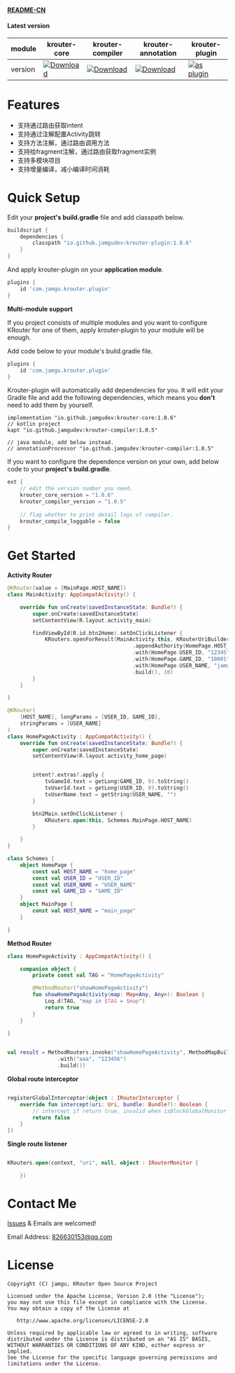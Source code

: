 #### [README-CN](https://github.com/jamgudev/KRouter/blob/master/README.md)

#### Latest version

| module  | krouter-core                                                 | krouter-compiler                                             | krouter-annotation                                           | krouter-plugin                                               |
| ------- | ------------------------------------------------------------ | ------------------------------------------------------------ | ------------------------------------------------------------ | ------------------------------------------------------------ |
| version | [![Download](https://img.shields.io/badge/krouter--core-v1.0.6-brightgreen)](https://search.maven.org/artifact/io.github.jamgudev/krouter-core/1.0.6/aar) | [![Download](https://img.shields.io/badge/krouter--compiler-v1.0.5-brightgreen)](https://search.maven.org/artifact/io.github.jamgudev/krouter-compiler/1.0.5/jar) | [![Download](https://img.shields.io/badge/krouter--annotation-v1.0.2-brightgreen)](https://search.maven.org/artifact/io.github.jamgudev/krouter-annotation/1.0.2/jar) | [![as plugin](https://img.shields.io/badge/krouter--plugin-v1.0.6-brightgreen)](https://search.maven.org/artifact/io.github.jamgudev/krouter-plugin/1.0.6/jar) |

# Features

- 支持通过路由获取intent
- 支持通过注解配置Activity跳转
- 支持方法注解，通过路由调用方法
- 支持给fragment注解，通过路由获取fragment实例
- 支持多模块项目
- 支持增量编译，减小编译时间消耗

# Quick Setup

Edit your **project's build.gradle** file and add classpath below.

```groovy
buildscript {
    dependencies {
        classpath "io.github.jamgudev:krouter-plugin:1.0.6"
    }
}
```

And apply krouter-plugin on your **application module**.

```groovy
plugins {
    id 'com.jamgu.krouter.plugin'
}
```

**Multi-module support**

If you project consists of multiple modules and you want to configure KRouter for one of them, apply krouter-plugin to your module will be enough.

Add code below to your module's build.gradle file.

```groovy
plugins {
    id 'com.jamgu.krouter.plugin'
}
```

Krouter-plugin will automatically add dependencies for you. It will edit your Gradle file and add the following dependencies, which means you **don't** need to add them by yourself.

```
implementation "io.github.jamgudev:krouter-core:1.0.6"
// kotlin project
kapt "io.github.jamgudev:krouter-compiler:1.0.5"

// java module, add below instead.
// annotationProcessor "io.github.jamgudev:krouter-compiler:1.0.5"
```

If you want to configure the dependence version on your own, add below code to your **project's build.gradle**.

```groovy
ext {
    // edit the version number you need.
	krouter_core_version = "1.0.6" 
	krouter_compiler_version = "1.0.5"
	
	// flag whether to print detail logs of compiler.
	krouter_compile_loggable = false
}
```

# Get Started

**Activity Router**

```kotlin
@KRouter(value = [MainPage.HOST_NAME])
class MainActivity: AppCompatActivity() {

    override fun onCreate(savedInstanceState: Bundle?) {
        super.onCreate(savedInstanceState)
        setContentView(R.layout.activity_main)

        findViewById(R.id.btn2Home).setOnClickListener {
            KRouters.openForResult(MainActivity.this, KRouterUriBuilder("helper")
                                        .appendAuthority(HomePage.HOST_NAME)
                                        .with(HomePage.USER_ID, "12345")
                                        .with(HomePage.GAME_ID, "10001")
                                        .with(HomePage.USER_NAME, "jamgu")
                                        .build(), 10)
        }
    }

}

@KRouter(
    [HOST_NAME], longParams = [USER_ID, GAME_ID],
    stringParams = [USER_NAME]
)
class HomePageActivity : AppCompatActivity() {
    override fun onCreate(savedInstanceState: Bundle?) {
        super.onCreate(savedInstanceState)
        setContentView(R.layout.activity_home_page)


        intent?.extras?.apply {
            tvGameId.text = getLong(GAME_ID, 0).toString()
            tvUserId.text = getLong(USER_ID, 0).toString()
            tvUserName.text = getString(USER_NAME, "")
        }

        btn2Main.setOnClickListener {
            KRouters.open(this, Schemes.MainPage.HOST_NAME)
        }

    }
}

class Schemes {
    object HomePage {
        const val HOST_NAME = "home_page"
        const val USER_ID = "USER_ID"
        const val USER_NAME = "USER_NAME"
        const val GAME_ID = "GAME_ID"
    }
    object MainPage {
        const val HOST_NAME = "main_page"
    }

}
```

**Method Router**

```kotlin
class HomePageActivity : AppCompatActivity() {

    companion object {
        private const val TAG = "HomePageActivity"

        @MethodRouter("showHomePageActivity")
        fun showHomePageActivity(map: Map<Any, Any>): Boolean {
            Log.d(TAG, "map in $TAG = $map")
            return true
        }
    }
    
}


val result = MethodRouters.invoke("showHomePageActivity", MethodMapBuilder()
                .with("aaa", "123456")
                .build())
```

**Global route interceptor**

```kotlin

registerGlobalInterceptor(object : IRouterInterceptor {
    override fun intercept(uri: Uri, bundle: Bundle?): Boolean {
        // intercept if return true, invalid when isBlockGlobalMonitor was true
        return false
    }
})

```

**Single route listener**

```kotlin

KRouters.open(context, "uri", null, object : IRouterMonitor {

    })

```

# Contact Me

[Issues](https://github.com/jamgudev/KRouter/issues) & Emails are welcomed!

Email Address: 826630153@qq.com

# License

``````
Copyright (C) jamgu, KRouter Open Source Project

Licensed under the Apache License, Version 2.0 (the "License");
you may not use this file except in compliance with the License.
You may obtain a copy of the License at

   http://www.apache.org/licenses/LICENSE-2.0

Unless required by applicable law or agreed to in writing, software
distributed under the License is distributed on an "AS IS" BASIS,
WITHOUT WARRANTIES OR CONDITIONS OF ANY KIND, either express or implied.
See the License for the specific language governing permissions and
limitations under the License.
``````

